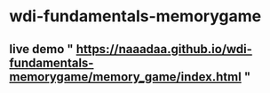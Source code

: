 # wdi-fundamentals-memorygame
## live demo " https://naaadaa.github.io/wdi-fundamentals-memorygame/memory_game/index.html " 
